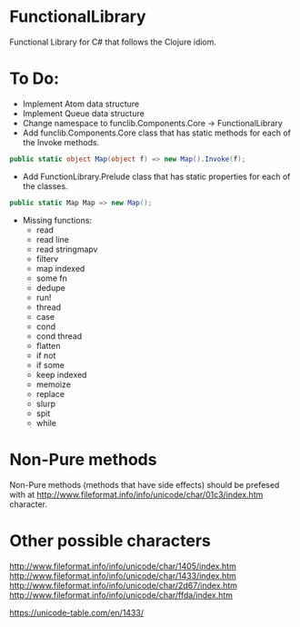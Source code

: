 ﻿# FunctionalLibrary

Functional Library for C# that follows the Clojure idiom.

# To Do:
* Implement Atom data structure
* Implement Queue data structure
* Change namespace to funclib.Components.Core -> FunctionalLibrary
* Add funclib.Components.Core class that has static methods for each of the Invoke methods.
```c#
public static object Map(object f) => new Map().Invoke(f);
```
* Add FunctionLibrary.Prelude class that has static properties for each of the classes.
```c#
public static Map Map => new Map();
```
* Missing functions:
	- read
	- read line
	- read stringmapv
	- filterv
	- map indexed
	- some fn
	- dedupe
	- run!
	- thread
	- case
	- cond
	- cond thread
	- flatten
	- if not 
	- if some
	- keep indexed
	- memoize
	- replace
	- slurp
	- spit
	- while

# Non-Pure methods
Non-Pure methods (methods that have side effects) should be prefesed with at http://www.fileformat.info/info/unicode/char/01c3/index.htm character.

# Other possible characters
http://www.fileformat.info/info/unicode/char/1405/index.htm 
http://www.fileformat.info/info/unicode/char/1433/index.htm
http://www.fileformat.info/info/unicode/char/2d67/index.htm
http://www.fileformat.info/info/unicode/char/ffda/index.htm


https://unicode-table.com/en/1433/